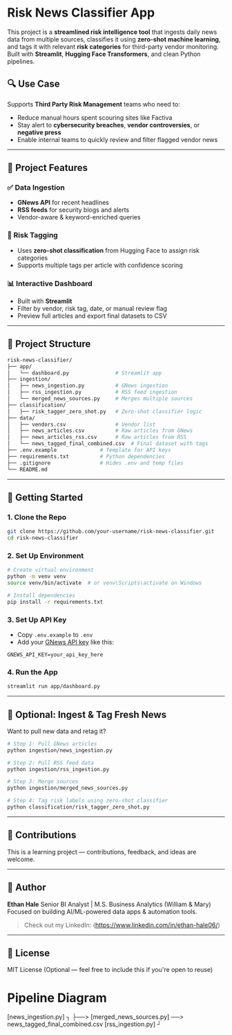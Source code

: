 # Risk News Classifier App

This project is a **streamlined risk intelligence tool** that ingests daily news data from multiple sources, classifies it using **zero-shot machine learning**, and tags it with relevant **risk categories** for third-party vendor monitoring. Built with **Streamlit**, **Hugging Face Transformers**, and clean Python pipelines.

## 🔍 Use Case

Supports **Third Party Risk Management** teams who need to:

* Reduce manual hours spent scouring sites like Factiva
* Stay alert to **cybersecurity breaches**, **vendor controversies**, or **negative press**
* Enable internal teams to quickly review and filter flagged vendor news

---

## 🧱 Project Features

### ✅ Data Ingestion

* **GNews API** for recent headlines
* **RSS feeds** for security blogs and alerts
* Vendor-aware & keyword-enriched queries

### 🤖 Risk Tagging

* Uses **zero-shot classification** from Hugging Face to assign risk categories
* Supports multiple tags per article with confidence scoring

### 📊 Interactive Dashboard

* Built with **Streamlit**
* Filter by vendor, risk tag, date, or manual review flag
* Preview full articles and export final datasets to CSV

---

## 📁 Project Structure

```bash
risk-news-classifier/
├── app/
│   └── dashboard.py               # Streamlit app
├── ingestion/
│   ├── news_ingestion.py          # GNews ingestion
│   ├── rss_ingestion.py           # RSS feed ingestion
│   └── merged_news_sources.py     # Merges multiple sources
├── classification/
│   ├── risk_tagger_zero_shot.py   # Zero-shot classifier logic
├── data/
│   ├── vendors.csv                # Vendor list
│   ├── news_articles.csv          # Raw articles from GNews
│   ├── news_articles_rss.csv      # Raw articles from RSS
│   └── news_tagged_final_combined.csv  # Final dataset with tags
├── .env.example              # Template for API keys
├── requirements.txt          # Python dependencies
├── .gitignore                # Hides .env and temp files
└── README.md
```

---

## 🚀 Getting Started

### 1. Clone the Repo

```bash
git clone https://github.com/your-username/risk-news-classifier.git
cd risk-news-classifier
```

### 2. Set Up Environment

```bash
# Create virtual environment
python -m venv venv
source venv/bin/activate  # or venv\Scripts\activate on Windows

# Install dependencies
pip install -r requirements.txt
```

### 3. Set Up API Key

* Copy `.env.example` to `.env`
* Add your [GNews API key](https://gnews.io/docs/) like this:

```
GNEWS_API_KEY=your_api_key_here
```

### 4. Run the App

```bash
streamlit run app/dashboard.py
```

---

## 🧪 Optional: Ingest & Tag Fresh News

Want to pull new data and retag it?

```bash
# Step 1: Pull GNews articles
python ingestion/news_ingestion.py

# Step 2: Pull RSS feed data
python ingestion/rss_ingestion.py

# Step 3: Merge sources
python ingestion/merged_news_sources.py

# Step 4: Tag risk labels using zero-shot classifier
python classification/risk_tagger_zero_shot.py
```

---

## 🤝 Contributions

This is a learning project — contributions, feedback, and ideas are welcome.

---

## 📣 Author

**Ethan Hale**
Senior BI Analyst | M.S. Business Analytics (William & Mary)
Focused on building AI/ML-powered data apps & automation tools.

> Check out my LinkedIn: (https://www.linkedin.com/in/ethan-hale06/)

---

## 📄 License

MIT License (Optional — feel free to include this if you're open to reuse)



# Pipeline Diagram

[news_ingestion.py] ┐
                    ├──> [merged_news_sources.py] ──> news_tagged_final_combined.csv
[rss_ingestion.py] ┘

